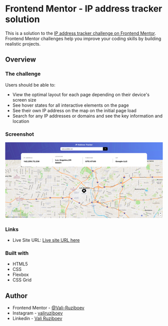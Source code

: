# Frontend Mentor - IP address tracker solution

This is a solution to the [IP address tracker challenge on Frontend Mentor](https://www.frontendmentor.io/challenges/ip-address-tracker-I8-0yYAH0). Frontend Mentor challenges help you improve your coding skills by building realistic projects. 


## Overview

### The challenge

Users should be able to:

- View the optimal layout for each page depending on their device's screen size
- See hover states for all interactive elements on the page
- See their own IP address on the map on the initial page load
- Search for any IP addresses or domains and see the key information and location

### Screenshot

![](./Screenshot.png)


### Links

- Live Site URL: [Live site URL here](https://vali-ruziboev.github.io/Ip-Address-Tracker-Master/)


### Built with

- HTML5 
- CSS
- Flexbox
- CSS Grid

## Author

- Frontend Mentor - [@Vali-Ruziboev](https://www.frontendmentor.io/profile/Vali-Ruziboev)
- Instagram - [valiruziboev](https://www.instagram.com/valiruziboev/)
- Linkedin - [Vali Ruziboev](https://www.linkedin.com/in/vali-ruziboev/)
